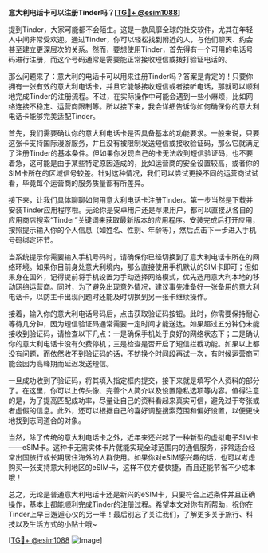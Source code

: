 **意大利电话卡可以注册Tinder吗？[[TG💪+ @esim1088](https://t.me/s/esim1088)]**

提到Tinder，大家可能都不会陌生。这是一款风靡全球的社交软件，尤其在年轻人中间非常受欢迎。通过Tinder，你可以轻松找到附近的人，与他们聊天、约会甚至建立更深层次的关系。然而，要想使用Tinder，首先得有一个可用的电话号码进行注册，而这个号码通常是需要能正常接收短信或拨打验证电话的。

那么问题来了：意大利的电话卡可以用来注册Tinder吗？答案是肯定的！只要你拥有一张有效的意大利电话卡，并且它能够接收短信或者接听电话，那就可以顺利地完成Tinder的注册流程。不过，在实际操作中可能会遇到一些小麻烦，比如网络连接不稳定、运营商限制等。所以接下来，我会详细告诉你如何确保你的意大利电话卡能够完美适配Tinder。

首先，我们需要确认你的意大利电话卡是否具备基本的功能要求。一般来说，只要这张卡支持国际漫游服务，并且没有被限制发送短信或接收验证码，那么它就满足了注册Tinder的基本条件。但如果你发现自己的卡无法收到短信验证码，也不要着急，这可能是由于某些特定原因造成的，比如运营商的安全设置较高，或者你的SIM卡所在的区域信号较差。针对这种情况，我们可以尝试更换不同的运营商试试看，毕竟每个运营商的服务质量都有所差异。

接下来，让我们具体聊聊如何用意大利电话卡注册Tinder。第一步当然是下载并安装Tinder应用程序啦。无论你是安卓用户还是苹果用户，都可以直接从各自的应用商店搜索“Tinder”关键词来获取最新版本的应用程序。安装完成后打开应用，按照提示输入你的个人信息（如姓名、性别、年龄等），然后点击下一步进入手机号码绑定环节。

当系统提示你需要输入手机号码时，请确保你已经切换到了意大利电话卡所在的网络环境。如果你目前身处意大利境内，那么直接使用手机默认的SIM卡即可；但如果身在国外，记得提前将手机设置为手动选择网络模式，优先选用意大利本地的移动网络运营商。同时，为了避免出现意外情况，建议事先准备好一张备用的意大利电话卡，以防主卡出现问题时还能及时切换到另一张卡继续操作。

接着，输入你的意大利电话号码后，点击获取验证码按钮。此时，你需要保持耐心等待几分钟，因为短信验证码通常需要一定时间才能送达。如果超过五分钟仍未能接收到验证码，请检查以下几点：一是确保手机处于良好的网络状态下；二是确认你的意大利电话卡没有欠费停机；三是检查是否开启了短信拦截功能。如果以上都没有问题，而依然收不到验证码的话，不妨换个时间段再试一次，有时候运营商可能会因为高峰期而延迟发送短信。

一旦成功收到了验证码，将其填入指定框内提交，接下来就是填写个人资料的部分了。在这里，你可以上传头像、完善个人简介以及设置隐私选项等内容。值得注意的是，为了提高匹配成功率，尽量让自己的资料看起来真实可信，避免过于夸张或者虚假的信息。此外，还可以根据自己的喜好调整搜索范围和偏好设置，以便更快地找到志同道合的对象。

当然，除了传统的意大利电话卡之外，近年来还兴起了一种新型的虚拟电子SIM卡——eSIM卡。这种卡无需实体卡片就能实现全球范围内的通信服务，非常适合经常出国旅行或长期居住海外的人群使用。如果你对eSIM感兴趣的话，也可以考虑购买一张支持意大利地区的eSIM卡，这样不仅方便快捷，而且还能节省不少成本哦！

总之，无论是普通意大利电话卡还是新兴的eSIM卡，只要符合上述条件并且正确操作，基本上都能顺利完成Tinder的注册过程。希望本文对你有所帮助，祝你在Tinder上早日邂逅心仪的另一半！最后别忘了关注我们，了解更多关于旅行、科技以及生活方式的小贴士哦~

[[TG💪+ @esim1088](https://t.me/s/esim1088) ![Image](https://i.postimg.cc/4NQfJmqS/Snipaste-2025-05-13-00-14-12.png)]